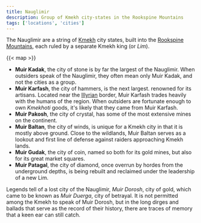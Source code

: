 ```yaml
---
title: Nauglimir
description: Group of Kmekh city-states in the Rookspine Mountains
tags: ['locations', 'cities']
---
```


The Nauglimir are a string of [Kmekh](/pages/Kmekh) city states, built into the [Rookspine Mountains](/pages/Rookspine-Mountains), each ruled by a separate Kmekh king (or _Lim_).

{{< map >}}

- **Muir Kadak**, the city of stone is by far the largest of the Nauglimir. When
  outsiders speak of the Nauglimir, they often mean only Muir Kadak, and not the
  cities as a group.
- **Muir Karfash**, the city of hammers, is the next largest. renowned for its
  artisans. Located near the [Illyrian](/pages/Illyria) border, Muir Karfash
  trades heavily with the humans of the region. When outsiders are fortunate
  enough to own _Kmekhoti_ goods, it's likely that they came from Muir Karfash.
- **Muir Pakosh**, the city of crystal, has some of the most extensive mines on
  the continent.
- **Muir Baltan**, the city of winds, is unique for a Kmekh city in that it is
  mostly above ground. Close to the wildlands, Muir Baltan serves as a lookout and
  first line of defense against raiders approaching Kmekh lands.
- **Muir Gudak**, the city of coin, named so both for its gold mines, but also
  for its great market squares.
- **Muir Patagal**, the city of diamond, once overrun by hordes from the
  underground depths, is being rebuilt and reclaimed under the leadership of a
  new Lim.

Legends tell of a lost city of the Nauglimir, _Muir Dorosh_, city of gold, which
came to be known as _Muir Duerga_, city of betrayal. It is not permitted among
the Kmekh to speak of Muir Dorosh, but in the long dirges and ballads that serve
as the record of their history, there are traces of memory that a keen ear can
still catch.

